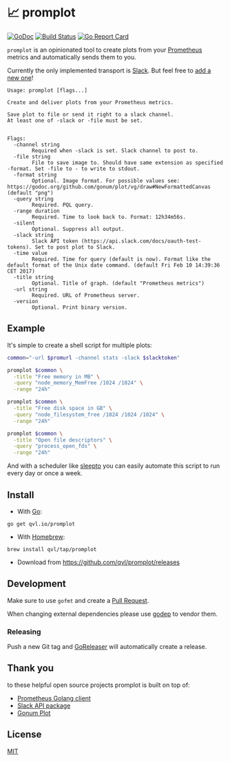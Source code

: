 #  :chart_with_upwards_trend: promplot

[![GoDoc](https://godoc.org/qvl.io/promplot?status.svg)](https://godoc.org/qvl.io/promplot)
[![Build Status](https://travis-ci.org/qvl/promplot.svg?branch=master)](https://travis-ci.org/qvl/promplot)
[![Go Report Card](https://goreportcard.com/badge/qvl.io/promplot)](https://goreportcard.com/report/qvl.io/promplot)


`promplot` is an opinionated tool to create plots from your [Prometheus](https://prometheus.io/) metrics and automatically sends them to you.

Currently the only implemented transport is [Slack](https://slack.com/).
But feel free to [add a new one](#development)!


    Usage: promplot [flags...]

    Create and deliver plots from your Prometheus metrics.

    Save plot to file or send it right to a slack channel.
    At least one of -slack or -file must be set.


    Flags:
      -channel string
            Required when -slack is set. Slack channel to post to.
      -file string
            File to save image to. Should have same extension as specified -format. Set -file to - to write to stdout.
      -format string
            Optional. Image format. For possible values see: https://godoc.org/github.com/gonum/plot/vg/draw#NewFormattedCanvas (default "png")
      -query string
            Required. PQL query.
      -range duration
            Required. Time to look back to. Format: 12h34m56s.
      -silent
            Optional. Suppress all output.
      -slack string
            Slack API token (https://api.slack.com/docs/oauth-test-tokens). Set to post plot to Slack.
      -time value
            Required. Time for query (default is now). Format like the default format of the Unix date command. (default Fri Feb 10 14:39:36 CET 2017)
      -title string
            Optional. Title of graph. (default "Prometheus metrics")
      -url string
            Required. URL of Prometheus server.
      -version
            Optional. Print binary version.


## Example

It's simple to create a shell script for multiple plots:

```sh
common="-url $promurl -channel stats -slack $slacktoken"

promplot $common \
  -title "Free memory in MB" \
  -query "node_memory_MemFree /1024 /1024" \
  -range "24h"

promplot $common \
  -title "Free disk space in GB" \
  -query "node_filesystem_free /1024 /1024 /1024" \
  -range "24h"

promplot $common \
  -title "Open file descriptors" \
  -query "process_open_fds" \
  -range "24h"
```

And with a scheduler like [sleepto](https://qvl.io/sleepto) you can easily automate this script to run every day or once a week.


## Install

- With [Go](https://golang.org/):
```
go get qvl.io/promplot
```

- With [Homebrew](http://brew.sh/):
```
brew install qvl/tap/promplot
```

- Download from https://github.com/qvl/promplot/releases



## Development

Make sure to use `gofmt` and create a [Pull Request](https://github.com/qvl/promplot/pulls).

When changing external dependencies please use [godep](https://github.com/tools/godep/) to vendor them.


### Releasing

Push a new Git tag and [GoReleaser](https://github.com/goreleaser/releaser) will automatically create a release.


## Thank you

to these helpful open source projects promplot is built on top of:

- [Prometheus Golang client](https://github.com/prometheus/client_golang)
- [Slack API package](https://github.com/nlopes/slack)
- [Gonum Plot](https://github.com/gonum/plot)


## License

[MIT](./license)
